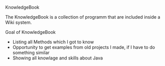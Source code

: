 KnowledgeBook

The KnowledgeBook is a collection of programm that are included inside a Wiki system.

Goal of KnowledgeBook
 - Listing all Methods which I got to know
 - Opportunity to get examples from old projects I made, if I have to do something similar
 - Showing all knowlage and skills about Java
